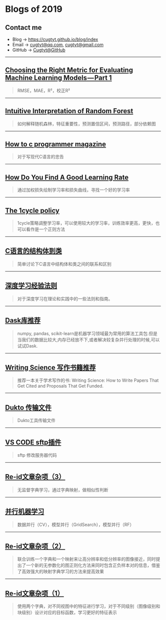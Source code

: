 # **Blogs of 2019**

## Contact me

* Blog -> <https://cugtyt.github.io/blog/index>
* Email -> <cugtyt@qq.com>, <cugtyt@gmail.com>
* GitHub -> [Cugtyt@GitHub](https://github.com/Cugtyt)

---

## [**Choosing the Right Metric for Evaluating Machine Learning Models — Part 1**](https://cugtyt.github.io/blog/2019/0426)

> RMSE，MAE，R²，校正R²

---

## [**Intuitive Interpretation of Random Forest**](https://cugtyt.github.io/blog/2019/0425)

> 如何解释随机森林，特征重要性，预测置信区间，预测路径，部分依赖图

---

## [**How to c programmer magazine**](https://cugtyt.github.io/blog/2019/how-to-c-programmer-magazine.pdf)

> 对于写现代C语言的忠告

---

## [**How Do You Find A Good Learning Rate**](https://cugtyt.github.io/blog/2019/0412)

> 通过加权损失绘制学习率和损失曲线，寻找一个好的学习率

---

## [**The 1cycle policy**](https://cugtyt.github.io/blog/2019/0411)

> 1cycle策略调整学习率，可以使用较大的学习率，训练效率更高，更快，也可以看作是一个正则方法

---

## [**C语言的结构体到类**](https://cugtyt.github.io/blog/2019/0406)

> 简单讨论下C语言中结构体和类之间的联系和区别

---

## [**深度学习经验法则**](https://cugtyt.github.io/blog/2019/0405)

> 对于深度学习在理论和实践中的一些法则和指南。

---

## [**Dask库推荐**](https://cugtyt.github.io/blog/2019/0401)

> numpy, pandas, scikit-learn是机器学习领域最为常用的算法工具包.但是当我们的数据比较大,内存已经放不下,或者解决较复杂并行处理的时候,可以试试Dask.

---

## [**Writing Science 写作书籍推荐**](https://cugtyt.github.io/blog/2019/0331)

> 推荐一本关于学术写作的书: Writing Science: How to Write Papers That Get Cited and Proposals That Get Funded. 

---

## [**Dukto 传输文件**](https://cugtyt.github.io/blog/2019/0330)

> Dukto工具传输文件

---

## [**VS CODE sftp插件**](https://cugtyt.github.io/blog/2019/0120)

> sftp 修改服务器代码

---

## [**Re-id文章杂项（3）**](https://cugtyt.github.io/blog/2019/0115)

> 无监督字典学习，通过字典映射，做相似性判断

---

## [**并行机器学习**](https://cugtyt.github.io/blog/2019/0112)

> 数据并行（CV），模型并行（GridSearch），模型并行（RF）

---

## [**Re-id文章杂项（2）**](https://cugtyt.github.io/blog/2019/0111)

> 联合训练一个字典和一个映射来让高分辨率和低分辨率的图像接近，同时提出了一个新的无参数化的图正则化方法来同时包含正负样本对的信息，借鉴了高效强大的映射字典学习的方法来提高效果

---

## [**Re-id文章杂项（1）**](https://cugtyt.github.io/blog/2019/0110)

> 使用两个字典，对不同视图中的特征进行学习，对于不同级别（图像级别和块级别）设计对应的目标函数，学习更好的特征表示
